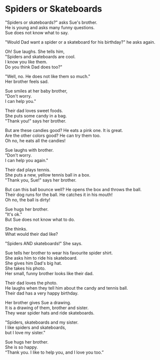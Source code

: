 # Spiders or Skateboards



"Spiders or skateboards?" asks Sue's brother.  
He is young and asks many funny questions.  
Sue does not know what to say.



"Would Dad want a spider or a skateboard for his birthday?" he asks again.



Oh! Sue laughs. She tells him,  
"Spiders and skateboards are cool.  
I know you like them.  
Do you think Dad does too?"



"Well, no. He does not like them so much."  
Her brother feels sad.



Sue smiles at her baby brother,  
"Don't worry.  
I can help you."



Their dad loves sweet foods.  
She puts some candy in a bag.  
"Thank you!" says her brother.



But are these candies good? He eats a pink one. It is great.  
Are the other colors good? He can try them too.  
Oh no, he eats all the candies!



Sue laughs with brother.  
"Don't worry.  
I can help you again."



Their dad plays tennis.  
She puts a new, yellow tennis ball in a box.  
"Thank you, Sue!" says her brother.



But can this ball bounce well? He opens the box and throws the ball.  
Their dog runs for the ball. He catches it in his mouth!  
Oh no, the ball is dirty!



Sue hugs her brother.  
"It's ok."  
But Sue does not know what to do.



She thinks.  
What would their dad like?



"Spiders AND skateboards!" She says.  


Sue tells her brother to wear his favourite spider shirt.  
She asks him to ride his skateboard.  
She gives him Dad's big hat.  
She takes his photo.  
Her small, funny brother looks like their dad.



Their dad loves the photo.  
He laughs when they tell him about the candy and tennis ball.  
Their dad has a very happy birthday.



Her brother gives Sue a drawing.  
It is a drawing of them, brother and sister.  
They wear spider hats and ride skateboards.



"Spiders, skateboards and my sister.  
I like spiders and skateboards,  
but I love my sister."



Sue hugs her brother.  
She is so happy.  
“Thank you. I like to help you, and I love you too.”

